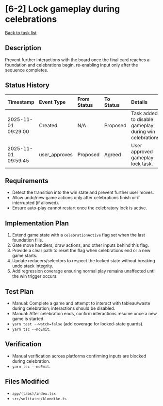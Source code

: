 # [6-2] Lock gameplay during celebrations

[Back to task list](../tasks.md)

## Description
Prevent further interactions with the board once the final card reaches a foundation and celebrations begin, re-enabling input only after the sequence completes.

## Status History
| Timestamp | Event Type | From Status | To Status | Details | User |
| :-- | :-- | :-- | :-- | :-- | :-- |
| 2025-11-01 09:29:00 | Created | N/A | Proposed | Task added to disable gameplay during win celebrations. | ai_agent |
| 2025-11-01 09:59:45 | user_approves | Proposed | Agreed | User approved gameplay lock task. | user |

## Requirements
- Detect the transition into the win state and prevent further user moves.
- Allow undo/new game actions only after celebrations finish or if interrupted (if allowed).
- Ensure auto-play cannot restart once the celebratory lock is active.

## Implementation Plan
1. Extend game state with a `celebrationActive` flag set when the last foundation fills.
2. Gate move handlers, draw actions, and other inputs behind this flag.
3. Provide a clear path to reset the flag when celebrations end or a new game starts.
4. Update reducers/selectors to respect the locked state without breaking undo stack integrity.
5. Add regression coverage ensuring normal play remains unaffected until the win trigger occurs.

## Test Plan
- Manual: Complete a game and attempt to interact with tableau/waste during celebration; interactions should be disabled.
- Manual: After celebration ends, confirm interactions resume once a new game is started.
- `yarn test --watch=false` (add coverage for locked-state guards).
- `yarn tsc --noEmit`.

## Verification
- Manual verification across platforms confirming inputs are blocked during celebration.
- `yarn tsc --noEmit`.

## Files Modified
- `app/(tabs)/index.tsx`
- `src/solitaire/klondike.ts`

